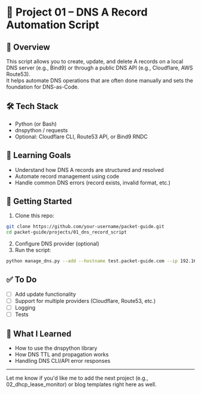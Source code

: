# 📘 Project 01 – DNS A Record Automation Script

## 🧭 Overview

This script allows you to create, update, and delete A records on a local DNS server (e.g., Bind9) or through a public DNS API (e.g., Cloudflare, AWS Route53).  
It helps automate DNS operations that are often done manually and sets the foundation for DNS-as-Code.

## 🛠 Tech Stack

- Python (or Bash)
- dnspython / requests
- Optional: Cloudflare CLI, Route53 API, or Bind9 RNDC

## 🎯 Learning Goals

- Understand how DNS A records are structured and resolved
- Automate record management using code
- Handle common DNS errors (record exists, invalid format, etc.)

## 🚀 Getting Started

1. Clone this repo:

```bash
git clone https://github.com/your-username/packet-guide.git
cd packet-guide/projects/01_dns_record_script
```

2. Configure DNS provider (optional)
3. Run the script:

```bash
python manage_dns.py --add --hostname test.packet-guide.com --ip 192.168.1.20
```

## ✅ To Do

- [ ] Add update functionality
- [ ] Support for multiple providers (Cloudflare, Route53, etc.)
- [ ] Logging
- [ ] Tests

## 🧠 What I Learned

- How to use the dnspython library
- How DNS TTL and propagation works
- Handling DNS CLI/API error responses

---

Let me know if you'd like me to add the next project (e.g., 02_dhcp_lease_monitor) or blog templates right here as well.
